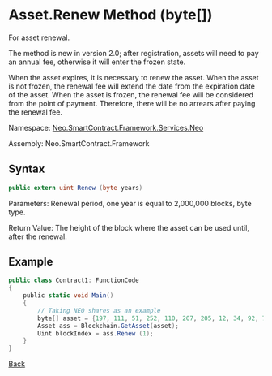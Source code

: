 # Asset.Renew Method (byte[])

For asset renewal.

The method is new in version 2.0; after registration, assets will need to pay an annual fee, otherwise it will enter the frozen state.

When the asset expires, it is necessary to renew the asset. When the asset is not frozen, the renewal fee will extend the date from the expiration date of the asset. When the asset is frozen, the renewal fee will be considered from the point of payment. Therefore, there will be no arrears after paying the renewal fee.

Namespace: [Neo.SmartContract.Framework.Services.Neo](../../neo.md)

Assembly: Neo.SmartContract.Framework

## Syntax

```c#
public extern uint Renew (byte years)
```

Parameters: Renewal period, one year is equal to 2,000,000 blocks, byte type.

Return Value: The height of the block where the asset can be used until, after the renewal.

## Example

```c#
public class Contract1: FunctionCode
{
    public static void Main()
    {
        // Taking NEO shares as an example
        byte[] asset = {197, 111, 51, 252, 110, 207, 205, 12, 34, 92, 74, 179, 86, 254, 229, 147, 144, 175, 133, 96, 190, 147, 15, 174, 190, 116, 166, 218, 255, 124, 155};
        Asset ass = Blockchain.GetAsset(asset);
        Uint blockIndex = ass.Renew (1);
    }
}
```



[Back](../Asset.md)
